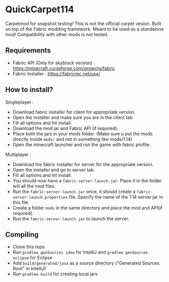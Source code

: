 # QuickCarpet114
Carpetmod for snapshot testing!
This is not the official carpet vesion.
Built on top of the Fabric modding framework.
Meant to be used as a standalone mod! Compatibility with other mods is not tested.

## Requirements
- Fabric API (Only for skyblock version) : https://minecraft.curseforge.com/projects/fabric
- Fabric Installer : https://fabricmc.net/use/

## How to install?
Singleplayer :
- Download fabric installer for client for appropriate version.
- Open the installer and make sure you are in the client tab.
- Fill all options and hit install.
- Download the mod jar and Fabric API (if required).
- Place both the jars in your mods folder. (Make sure u put the mods directly inside `mods/` and not in
  something like mods/1.14)
- Open the minecraft launcher and run the game with fabric profile.

Multiplayer :
- Download the fabric installer for server for the appropriate version.
- Open the installer and go to server tab.
- Fill all options and hit install.
- You should now have a `fabric-server-launch.jar`. Place it in the folder will all the mod files.
- Run the `fabric-server-launch.jar` once, it should create a `fabric-server-launch.properties` file.
  Specify the name of the 1.14 server jar in this file.
- Create a folder `mods` in the same directory and place the mod and API(if required).
- Run the `fabric-server-launch.jar` to launch the server.

## Compiling
- Clone this repo
- Run `gradlew genSources idea` for IntelliJ and `gradlew genSources eclipse` for Eclipse
- Add `build/generated/java` as a source directory ("Generated Sources Root" in IntelliJ)
- Run `gradlew build` for creating local jars
